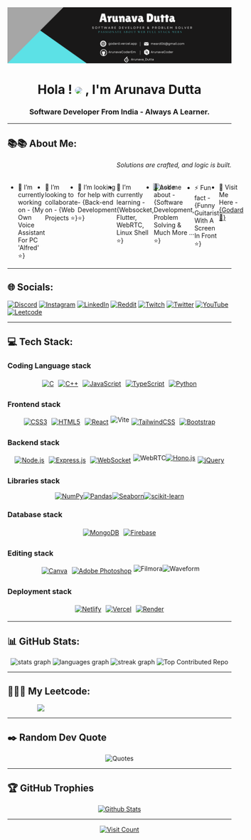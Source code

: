 <img src="./ghlin.png" alt="GithubBannerGodArd">
<h1 align="center" text="red" >Hola ! <img src="https://i.giphy.com/media/v1.Y2lkPTc5MGI3NjExc2F2ZXcycGZ3bTNnajhxbzZ1MXFsNnk1cDllemo3bjI1bXc3MG9vOSZlcD12MV9pbnRlcm5hbF9naWZfYnlfaWQmY3Q9Zw/jsqEpvJ5Qb6Ml6zM0k/giphy.gif" width="30" style="border-radius: 50%;" > , I'm Arunava Dutta</h1>
<h3 align="center">Software Developer From India - Always A Learner.</h3>

---

## 📚📚 About Me:
<h6 align="right" margin="50">Solutions are crafted, and logic is built.</h6>
<image align="right" padd  src="https://i.giphy.com/media/v1.Y2lkPTc5MGI3NjExZDNkY2Q4MDlrNWgybnJyYjExNnB4NjJvNnUyZGd5ZW96OGFrdTFtayZlcD12MV9pbnRlcm5hbF9naWZfYnlfaWQmY3Q9Zw/qgQUggAC3Pfv687qPC/giphy.gif"  width="35%" alt="code">
  <ul style="display:flex;">
    <li>🔭 I’m currently working on - {My Own Voice Assistant For PC 'Alfred' ⭐}</li>
    <li>👯 I’m looking to collaborate on - {Web Projects ⭐}</li>
    <li>🤝 I’m looking for help with - {Back-end Development ⭐}</li>
    <li>🌱 I’m currently learning - {Websocket, Flutter, WebRTC, Linux Shell ⭐}</li>
    <li>💬 Ask me about - {Software Development, Problem Solving & Much More ... ⭐}</li>
    <li>⚡ Fun fact - {Funny Guitarist With A Screen In Front ⭐}</p>
    <li>🫠 Visit Me Here - <a href="https://godard.vercel.app/" target="_blank">{Godard 🫠}</a></li>
</ul>

---

## 🌐 Socials:
[![Discord](https://img.shields.io/badge/Discord-%237289DA.svg?logo=discord&logoColor=white)](https://discord.gg/https://discord.gg/39uaVFMgEH) [![Instagram](https://img.shields.io/badge/Instagram-E4405F?logo=instagram&logoColor=white&style=flat-square)](https://www.instagram.com/goduttaem/) [![LinkedIn](https://img.shields.io/badge/LinkedIn-%230077B5.svg?logo=linkedin&logoColor=white)](https://www.linkedin.com/in/arunava-dutta-2b94bb253/) [![Reddit](https://img.shields.io/badge/Reddit-%23FF4500.svg?logo=Reddit&logoColor=white)](https://reddit.com/user/God_Ard) [![Twitch](https://img.shields.io/badge/Twitch-%239146FF.svg?logo=Twitch&logoColor=white)](https://twitch.tv/Realgodard04) [![Twitter](https://img.shields.io/badge/Twitter-%231DA1F2.svg?logo=Twitter&logoColor=white)](https://twitter.com/@GoDutta) [![YouTube](https://img.shields.io/badge/YouTube-%23FF0000.svg?logo=YouTube&logoColor=white)](https://youtube.com/@@godardEM) [![Leetcode](https://img.shields.io/badge/Leetcode-FCC624.svg?logo=Leetcode&logoColor=white)](https://leetcode.com/Arunava_Dutta/)

---

## 💻 Tech Stack:

### Coding Language stack
<div style="display: flex; flex-wrap: wrap; justify-content: center;">
    <a href="#" style="margin: 5px;">
        <img src="https://img.shields.io/badge/c-%2300599C.svg?style=for-the-badge&logo=c&logoColor=white" alt="C">
    </a>
    <a href="#" style="margin: 5px;">
        <img src="https://img.shields.io/badge/c++-%2300599C.svg?style=for-the-badge&logo=c%2B%2B&logoColor=white" alt="C++">
    </a>
    <a href="#" style="margin: 5px;">
        <img src="https://img.shields.io/badge/javascript-%23323330.svg?style=for-the-badge&logo=javascript&logoColor=%23F7DF1E" alt="JavaScript">
    </a>
    <a href="#" style="margin: 5px;">
        <img src="https://img.shields.io/badge/typescript-%23007ACC.svg?style=for-the-badge&logo=typescript&logoColor=white" alt="TypeScript">
    </a>
    <a href="#" style="margin: 5px;">
        <img src="https://img.shields.io/badge/python-3670A0?style=for-the-badge&logo=python&logoColor=ffdd54" alt="Python">
    </a>
</div>

### Frontend stack
<div style="display: flex; flex-wrap: wrap; justify-content: center;">
    <a href="#" style="margin: 5px;">
        <img src="https://img.shields.io/badge/css3-%231572B6.svg?style=for-the-badge&logo=css3&logoColor=white" alt="CSS3">
    </a>
    <a href="#" style="margin: 5px;">
        <img src="https://img.shields.io/badge/html5-%23E34F26.svg?style=for-the-badge&logo=html5&logoColor=white" alt="HTML5">
    </a>
    <a href="#" style="margin: 5px;">
        <img src="https://img.shields.io/badge/react-%2320232a.svg?style=for-the-badge&logo=react&logoColor=%2361DAFB" alt="React">
    </a>
   <a href="https://vitejs.dev/" style="text-decoration: none;">
        <img src="https://img.shields.io/badge/Vite-%23000000.svg?style=for-the-badge" alt="Vite">
    </a>
        <a href="#" style="margin: 5px;">
        <img src="https://img.shields.io/badge/tailwindcss-%2338B2AC.svg?style=for-the-badge&logo=tailwind-css&logoColor=white" alt="TailwindCSS">
    </a>
    <a href="#" style="margin: 5px;">
        <img src="https://img.shields.io/badge/bootstrap-%23563D7C.svg?style=for-the-badge&logo=bootstrap&logoColor=white" alt="Bootstrap">
    </a>
</div>

### Backend stack
<div style="display: flex; flex-wrap: wrap; justify-content: center;">
    <a href="#" style="margin: 5px;">
        <img src="https://img.shields.io/badge/node.js-43853D?style=for-the-badge&logo=node.js&logoColor=white" alt="Node.js">
    </a>
    <a href="#" style="margin: 5px;">
        <img src="https://img.shields.io/badge/express.js-%23404d59.svg?style=for-the-badge" alt="Express.js">
    </a>
    <a href="#" style="margin: 5px;">
        <img src="https://img.shields.io/badge/websocket-%230080FF.svg?style=for-the-badge&logo=websocket" alt="WebSocket">
    </a>
    <a href="https://webrtc.org/" style="text-decoration: none;">
        <img src="https://img.shields.io/badge/WebRTC-%23000000.svg?style=for-the-badge" alt="WebRTC">
    </a>
    <a href="#">
        <img src="https://img.shields.io/badge/hono.js-%23000000.svg?style=for-the-badge&logo=javascript&logoColor=%23F7DF1E" alt="Hono.js">
    </a>
    <a href="#" style="margin: 5px;">
        <img src="https://img.shields.io/badge/jquery-%230769AD.svg?style=for-the-badge&logo=jquery&logoColor=white" alt="jQuery">
    </a>
</div>

### Libraries stack
<div style="display: flex; flex-wrap: wrap; justify-content: center;">
    <a href="#">
        <img src="https://img.shields.io/badge/numpy-%23013243.svg?style=for-the-badge&logo=numpy&logoColor=white" alt="NumPy">
    </a>
     <a href="#">
        <img src="https://img.shields.io/badge/pandas-%23150458.svg?style=for-the-badge&logo=pandas&logoColor=white" alt="Pandas">
    </a>
     <a href="#">
        <img src="https://img.shields.io/badge/seaborn-%23007ACC.svg?style=for-the-badge&logo=seaborn&logoColor=white" alt="Seaborn">
    </a>
    <a href="#">
        <img src="https://img.shields.io/badge/scikit_learn-%23F7931E.svg?style=for-the-badge&logo=scikit-learn&logoColor=white" alt="scikit-learn">
    </a>
</div>

### Database stack
<div style="display: flex; flex-wrap: wrap; justify-content: center;">
    <a href="#" style="margin: 5px;">
        <img src="https://img.shields.io/badge/MongoDB-%234ea94b.svg?style=for-the-badge&logo=mongodb&logoColor=white" alt="MongoDB">
    </a>
        <a href="#" style="margin: 5px;">
        <img src="https://img.shields.io/badge/firebase-ffca28?style=for-the-badge&logo=firebase&logoColor=red" alt="Firebase">
    </a>
</div>

### Editing stack
<div style="display: flex; flex-wrap: wrap; justify-content: center;">
    <a href="#" style="margin: 5px;">
        <img src="https://img.shields.io/badge/Canva-%2300C4CC.svg?style=for-the-badge&logo=Canva&logoColor=white" alt="Canva">
    </a>
    <a href="#" style="margin: 5px;">
        <img src="https://img.shields.io/badge/adobephotoshop-%2331A8FF.svg?style=for-the-badge&logo=adobephotoshop&logoColor=white" alt="Adobe Photoshop">
    </a>
    <a href="https://filmora.wondershare.com/" style="text-decoration: none;">
        <img src="https://img.shields.io/badge/Filmora-%23000000.svg?style=for-the-badge" alt="Filmora">
    </a>
    <a href="https://filmora.wondershare.com/" style="text-decoration: none;">
        <img src="https://img.shields.io/badge/Waveform-%23000000.svg?style=for-the-badge" alt="Waveform">
    </a>
</div>

### Deployment stack
<div style="display: flex; flex-wrap: wrap; justify-content: center;">
    <a href="#" style="margin: 5px;">
        <img src="https://img.shields.io/badge/netlify-%23000000.svg?style=for-the-badge&logo=netlify&logoColor=#00C7B7" alt="Netlify">
    </a>
    <a href="#" style="margin: 5px;">
        <img src="https://img.shields.io/badge/vercel-%23000000.svg?style=for-the-badge&logo=vercel&logoColor=white" alt="Vercel">
    </a>
    <a href="#" style="margin: 5px;">
        <img src="https://img.shields.io/badge/Render-%23000000.svg?style=for-the-badge" alt="Render">
    </a>
</div>

---

## 📊 GitHub Stats:
<p align="middle">
  <img src="https://github-readme-stats.vercel.app/api?username=arunavacoderem&hide_title=false&hide_rank=false&show_icons=true&include_all_commits=true&count_private=true&disable_animations=false&theme=nord&locale=en&hide_border=false" width="370" height="220" alt="stats graph"  />

  <img src="https://github-readme-stats.vercel.app/api/top-langs?username=arunavacoderem&locale=en&hide_title=false&layout=compact&card_width=400&langs_count=10&theme=nord&hide_border=false&hide_progress=true" width="370" height="200" alt="languages graph"  />

  <img src="https://streak-stats.demolab.com?user=arunavacoderem&locale=en&mode=daily&theme=nord&hide_border=false&border_radius=5" width="370" height="220" alt="streak graph"  />

  <img src="https://github-contributor-stats.vercel.app/api?username=arunavacoderem&limit=5&theme=nord&combine_all_yearly_contributions=true" width="370" height="200" alt="Top Contributed Repo" />
</p>

---

## 🧑🏽‍💻 My Leetcode:
<div style="display: flex; align-items: center; justify-content: center;" align="middle"><img src="https://leetcard.jacoblin.cool/Arunava_Dutta?theme=nord&font=raleway&radius=10" width="370"/></div>

---

## ✒️ Random Dev Quote
<p align="middle" position="absolute">
  <img src="https://quotes-github-readme.vercel.app/api?type=horizontal&theme=nord" alt="Quotes">
</p>

---
  
## 🏆 GitHub Trophies
<div align="middle">
  <a href="https://github-profile-trophy.vercel.app">
    <img src="https://github-profile-trophy.vercel.app/?username=ArunavaCoderEm&theme=nord&no-frame=false&no-bg=false&margin-w=4" alt="Github Stats">
  </a>
</div>

---

<div align="middle">
  <a href="https://visitcount.itsvg.in">
    <img src="https://visitcount.itsvg.in/api?id=ArunavaCoderEm&icon=0&color=6" alt="Visit Count">
  </a>
</div>
